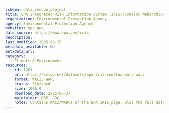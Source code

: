 ```yaml
---
schema: data_rescue_project 
title: EPA Integrated Risk Information System (IRIS)/CompTox Webarchives
organization: Environmental Protection Agency
agency: Environmental Protection Agency
websites: epa.gov
data_source: https://www.epa.gov/iris
description: 
last_modified: 2025-08-25
metadata_available: No
metadata_url: 
category:
  - Climate & Environment 
resources:
  - id: 1261
    url: https://sciop.net/datasets/epa-iris-comptox-warc-wacz
    format: WACZ, WARC
    status: Finished
    size: 1000.0
    download_date: 2025-07-27
    maintainer: DRP, SRC
    notes: Contains WACZ/WARCs of the EPA IRIS page, plus the full data download of the Comptox data (dashboard and all related data)
---
```

